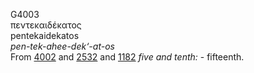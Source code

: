 <body>
  <p>G4003<br>  πεντεκαιδέκατος  <br> pentekaidekatos  <br><i>pen-tek-ahee-dek‘-at-os </i><br>From <a href="g4002.htm">4002</a> and <a href="g2532.htm">2532</a> and <a href="g1182.htm">1182</a>  <i>five</i> <i>and</i> <i>tenth:</i> - fifteenth.<br></p>
 </body>
